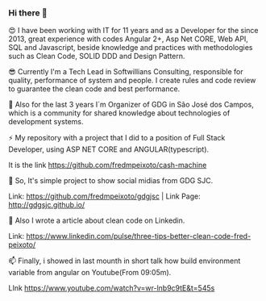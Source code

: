 ### Hi there 👋

<!--
**fredmpeixoto/fredmpeixoto** is a ✨ _special_ ✨ repository because its `README.md` (this file) appears on your GitHub profile.

Here are some ideas to get you started:

- 🔭 I’m currently working on ...
- 🌱 I’m currently learning ...
- 👯 I’m looking to collaborate on ...
- 🤔 I’m looking for help with ...
- 💬 Ask me about ...
- 📫 How to reach me: ...
- 😄 Pronouns: ...
- ⚡ Fun fact: ...
-->

😍 I have been working with IT for 11 years and as a Developer for the since 2013, great experience with codes
Angular 2+, Asp Net CORE, Web API, SQL and Javascript, beside knowledge and practices with methodologies such as
Clean Code, SOLID DDD and Design Pattern.

😎 Currently I'm a Tech Lead in Softwillians Consulting, responsible for quality, performance of system and people. I create rules and code review
to guarantee the clean code and best performance.

🍕 Also for the last 3 years I´m Organizer of GDG in São José dos Campos, which is a community for shared knowledge
about technologies of development systems.

⚡ My repository with a project that I did to a position of Full Stack Developer, using ASP NET CORE and ANGULAR(typescript).

It is the link https://github.com/fredmpeixoto/cash-machine

👯 So, It's simple project to show social midias from GDG SJC.

Link: https://github.com/fredmpeixoto/gdgjsc | Link Page: http://gdgsjc.github.io/

💬 Also I wrote a article about clean code on Linkedin.

Link: https://www.linkedin.com/pulse/three-tips-better-clean-code-fred-peixoto/

📫 Finally, i showed in last mounth in short talk how build environment variable from angular on Youtube(From 09:05m).

LInk https://www.youtube.com/watch?v=wr-lnb9c9tE&t=545s


